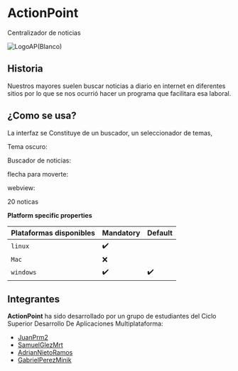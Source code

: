 # ActionPoint
Centralizador de noticias

![LogoAP(Blanco)](C:\Users\Gapaz\Desktop\AED\ActionPoint\src\main\resources\images\LogoAP(Blanco).png)

## Historia

Nuestros mayores suelen buscar noticias a diario en internet en diferentes sitios por lo que se nos ocurrió  hacer un programa que facilitara esa laboral.



## ¿Como se usa?



La interfaz se Constituye de un buscador, un seleccionador de temas, 



Tema oscuro:

Buscador de noticias:

flecha para moverte:

webview:

20 noticas



**Platform specific properties**

| Plataformas disponibles | Mandatory | Default |
| ----------------------- | --------- | ------- |
| `linux`                 | ✔️         |         |
| `Mac`                   | ❌         |         |
| `windows`               | ✔️         | ✔️       |

## Integrantes

**ActionPoint** ha sido desarrollado por un grupo de estudiantes del Ciclo Superior Desarrollo De Aplicaciones Multiplataforma:

- [JuanPrm2 ](https://github.com/JuanPrm2)
- [SamuelGlezMrt ](https://github.com/SamuelGlezMrt)
- [AdrianNietoRamos ](https://github.com/AdrianNietoRamos)
- [GabrielPerezMinik ](https://github.com/GabrielPerezMinik)
